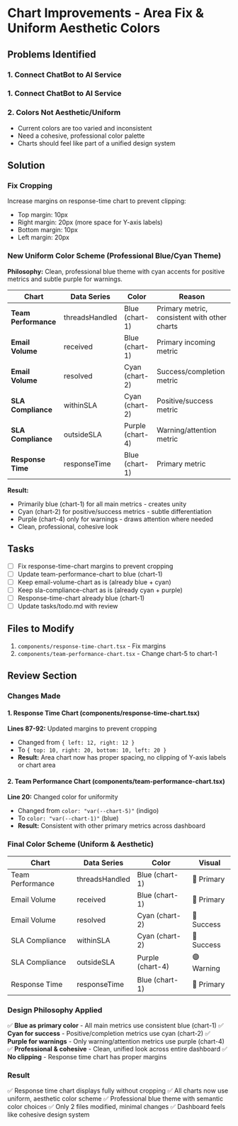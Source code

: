# Chart Improvements - Area Fix & Uniform Aesthetic Colors

## Problems Identified

### 1. Connect ChatBot to AI Service

### 1. Connect ChatBot to AI Service

### 2. Colors Not Aesthetic/Uniform
- Current colors are too varied and inconsistent
- Need a cohesive, professional color palette
- Charts should feel like part of a unified design system

## Solution

### Fix Cropping
Increase margins on response-time chart to prevent clipping:
- Top margin: 10px
- Right margin: 20px (more space for Y-axis labels)
- Bottom margin: 10px
- Left margin: 20px

### New Uniform Color Scheme (Professional Blue/Cyan Theme)

**Philosophy:** Clean, professional blue theme with cyan accents for positive metrics and subtle purple for warnings.

| Chart | Data Series | Color | Reason |
|-------|-------------|-------|--------|
| **Team Performance** | threadsHandled | Blue (chart-1) | Primary metric, consistent with other charts |
| **Email Volume** | received | Blue (chart-1) | Primary incoming metric |
| **Email Volume** | resolved | Cyan (chart-2) | Success/completion metric |
| **SLA Compliance** | withinSLA | Cyan (chart-2) | Positive/success metric |
| **SLA Compliance** | outsideSLA | Purple (chart-4) | Warning/attention metric |
| **Response Time** | responseTime | Blue (chart-1) | Primary metric |

**Result:**
- Primarily blue (chart-1) for all main metrics - creates unity
- Cyan (chart-2) for positive/success metrics - subtle differentiation
- Purple (chart-4) only for warnings - draws attention where needed
- Clean, professional, cohesive look

## Tasks

- [ ] Fix response-time-chart margins to prevent cropping
- [ ] Update team-performance-chart to blue (chart-1)
- [ ] Keep email-volume-chart as is (already blue + cyan)
- [ ] Keep sla-compliance-chart as is (already cyan + purple)
- [ ] Response-time-chart already blue (chart-1)
- [ ] Update tasks/todo.md with review

## Files to Modify
1. `components/response-time-chart.tsx` - Fix margins
2. `components/team-performance-chart.tsx` - Change chart-5 to chart-1

## Review Section

### Changes Made

#### 1. Response Time Chart (components/response-time-chart.tsx)
**Lines 87-92:** Updated margins to prevent cropping
- Changed from `{ left: 12, right: 12 }`
- To `{ top: 10, right: 20, bottom: 10, left: 20 }`
- **Result:** Area chart now has proper spacing, no clipping of Y-axis labels or chart area

#### 2. Team Performance Chart (components/team-performance-chart.tsx)
**Line 20:** Changed color for uniformity
- Changed from `color: "var(--chart-5)"` (indigo)
- To `color: "var(--chart-1)"` (blue)
- **Result:** Consistent with other primary metrics across dashboard

### Final Color Scheme (Uniform & Aesthetic)

| Chart | Data Series | Color | Visual |
|-------|-------------|-------|--------|
| Team Performance | threadsHandled | Blue (chart-1) | 🔵 Primary |
| Email Volume | received | Blue (chart-1) | 🔵 Primary |
| Email Volume | resolved | Cyan (chart-2) | 🔷 Success |
| SLA Compliance | withinSLA | Cyan (chart-2) | 🔷 Success |
| SLA Compliance | outsideSLA | Purple (chart-4) | 🟣 Warning |
| Response Time | responseTime | Blue (chart-1) | 🔵 Primary |

### Design Philosophy Applied
✅ **Blue as primary color** - All main metrics use consistent blue (chart-1)
✅ **Cyan for success** - Positive/completion metrics use cyan (chart-2)
✅ **Purple for warnings** - Only warning/attention metrics use purple (chart-4)
✅ **Professional & cohesive** - Clean, unified look across entire dashboard
✅ **No clipping** - Response time chart has proper margins

### Result
✅ Response time chart displays fully without cropping
✅ All charts now use uniform, aesthetic color scheme
✅ Professional blue theme with semantic color choices
✅ Only 2 files modified, minimal changes
✅ Dashboard feels like cohesive design system
